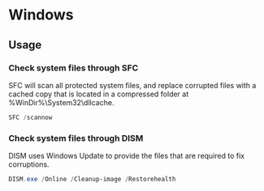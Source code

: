 # Windows

## Usage

### Check system files through SFC

SFC will scan all protected system files, and replace corrupted files with a cached copy that is located in a compressed folder at %WinDir%\System32\dllcache.

```powershell
SFC /scannow
```

### Check system files through DISM

DISM uses Windows Update to provide the files that are required to fix corruptions.

```powershell
DISM.exe /Online /Cleanup-image /Restorehealth
```
